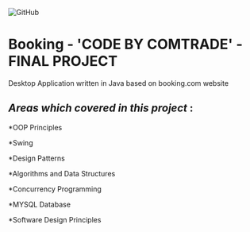 ![GitHub](https://user-images.githubusercontent.com/50635310/63744395-82b89180-c89f-11e9-8494-eb00062c6aaf.jpg)


# Booking - 'CODE BY COMTRADE' - FINAL PROJECT 

Desktop Application written in Java based on booking.com website


  *Areas which covered in this project* :
   ---
   
  *OOP Principles
  
  *Swing

  *Design Patterns

  *Algorithms and Data Structures

  *Concurrency Programming

  *MYSQL Database

  *Software Design Principles
  
  
